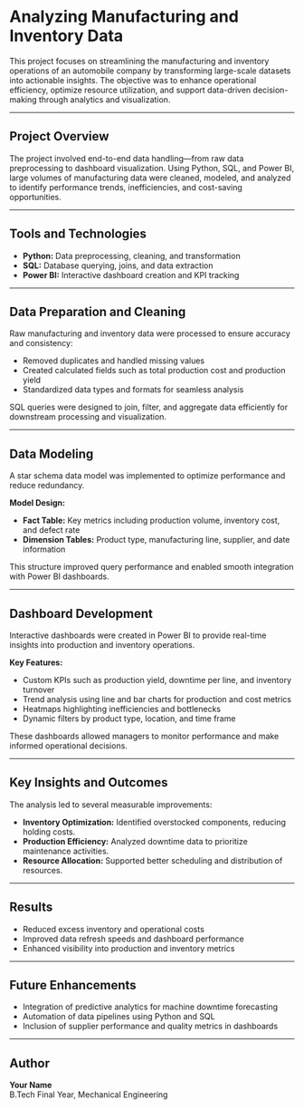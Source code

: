 # Analyzing Manufacturing and Inventory Data

This project focuses on streamlining the manufacturing and inventory operations of an automobile company by transforming large-scale datasets into actionable insights. The objective was to enhance operational efficiency, optimize resource utilization, and support data-driven decision-making through analytics and visualization.

---

## Project Overview

The project involved end-to-end data handling—from raw data preprocessing to dashboard visualization. Using Python, SQL, and Power BI, large volumes of manufacturing data were cleaned, modeled, and analyzed to identify performance trends, inefficiencies, and cost-saving opportunities.

---

## Tools and Technologies

- **Python:** Data preprocessing, cleaning, and transformation  
- **SQL:** Database querying, joins, and data extraction  
- **Power BI:** Interactive dashboard creation and KPI tracking  

---

## Data Preparation and Cleaning

Raw manufacturing and inventory data were processed to ensure accuracy and consistency:

- Removed duplicates and handled missing values  
- Created calculated fields such as total production cost and production yield  
- Standardized data types and formats for seamless analysis  

SQL queries were designed to join, filter, and aggregate data efficiently for downstream processing and visualization.

---

## Data Modeling

A star schema data model was implemented to optimize performance and reduce redundancy.

**Model Design:**
- **Fact Table:** Key metrics including production volume, inventory cost, and defect rate  
- **Dimension Tables:** Product type, manufacturing line, supplier, and date information  

This structure improved query performance and enabled smooth integration with Power BI dashboards.

---

## Dashboard Development

Interactive dashboards were created in Power BI to provide real-time insights into production and inventory operations.

**Key Features:**
- Custom KPIs such as production yield, downtime per line, and inventory turnover  
- Trend analysis using line and bar charts for production and cost metrics  
- Heatmaps highlighting inefficiencies and bottlenecks  
- Dynamic filters by product type, location, and time frame  

These dashboards allowed managers to monitor performance and make informed operational decisions.

---

## Key Insights and Outcomes

The analysis led to several measurable improvements:

- **Inventory Optimization:** Identified overstocked components, reducing holding costs.  
- **Production Efficiency:** Analyzed downtime data to prioritize maintenance activities.  
- **Resource Allocation:** Supported better scheduling and distribution of resources.  

---

## Results

- Reduced excess inventory and operational costs  
- Improved data refresh speeds and dashboard performance  
- Enhanced visibility into production and inventory metrics  

---

## Future Enhancements

- Integration of predictive analytics for machine downtime forecasting  
- Automation of data pipelines using Python and SQL  
- Inclusion of supplier performance and quality metrics in dashboards  

---

## Author

**Your Name**  
B.Tech Final Year, Mechanical Engineering  
